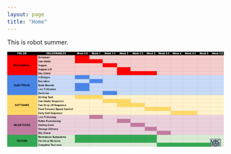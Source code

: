 ```yaml
---
layout: page
title: "Home"
---
```


This is robot summer.

![alt text](https://github.com/seanghaeli/seanghaeli.github.io/blob/master/assets/images/rs_timeline.PNG)
